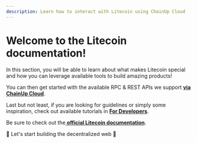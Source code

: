 ```yaml
---
description: Learn how to interact with Litecoin using ChainUp Cloud
---
```


# Welcome to the Litecoin documentation!

In this section, you will be able to learn about what makes Litecoin special and how you can leverage available tools to build amazing products!

You can then get started with the available RPC & REST APIs we support [**via ChainUp Cloud**](https://app.chainupcloud.com/login).

Last but not least, if you are looking for guidelines or simply some inspiration, check out available tutorials in [**For Developers**](../../introduction/for-developers/use-blockchain-api.md).

Be sure to check out the[ **official Litecoin documentation**](https://litecoin.info/index.php/Main\_Page).

🚀 Let's start building the decentralized web 🚀
